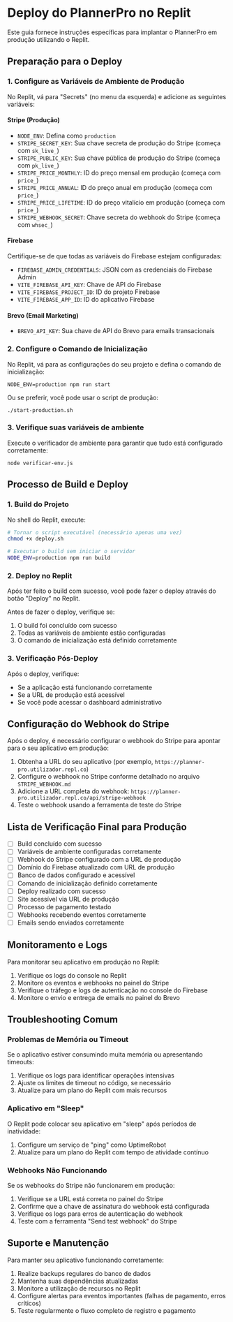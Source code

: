 # Deploy do PlannerPro no Replit

Este guia fornece instruções específicas para implantar o PlannerPro em produção utilizando o Replit.

## Preparação para o Deploy

### 1. Configure as Variáveis de Ambiente de Produção

No Replit, vá para "Secrets" (no menu da esquerda) e adicione as seguintes variáveis:

#### Stripe (Produção)
- `NODE_ENV`: Defina como `production`
- `STRIPE_SECRET_KEY`: Sua chave secreta de produção do Stripe (começa com `sk_live_`)
- `STRIPE_PUBLIC_KEY`: Sua chave pública de produção do Stripe (começa com `pk_live_`)
- `STRIPE_PRICE_MONTHLY`: ID do preço mensal em produção (começa com `price_`)
- `STRIPE_PRICE_ANNUAL`: ID do preço anual em produção (começa com `price_`)
- `STRIPE_PRICE_LIFETIME`: ID do preço vitalício em produção (começa com `price_`)
- `STRIPE_WEBHOOK_SECRET`: Chave secreta do webhook do Stripe (começa com `whsec_`)

#### Firebase
Certifique-se de que todas as variáveis do Firebase estejam configuradas:
- `FIREBASE_ADMIN_CREDENTIALS`: JSON com as credenciais do Firebase Admin
- `VITE_FIREBASE_API_KEY`: Chave de API do Firebase
- `VITE_FIREBASE_PROJECT_ID`: ID do projeto Firebase
- `VITE_FIREBASE_APP_ID`: ID do aplicativo Firebase

#### Brevo (Email Marketing)
- `BREVO_API_KEY`: Sua chave de API do Brevo para emails transacionais

### 2. Configure o Comando de Inicialização

No Replit, vá para as configurações do seu projeto e defina o comando de inicialização:

```
NODE_ENV=production npm run start
```

Ou se preferir, você pode usar o script de produção:

```
./start-production.sh
```

### 3. Verifique suas variáveis de ambiente

Execute o verificador de ambiente para garantir que tudo está configurado corretamente:

```
node verificar-env.js
```

## Processo de Build e Deploy

### 1. Build do Projeto

No shell do Replit, execute:

```bash
# Tornar o script executável (necessário apenas uma vez)
chmod +x deploy.sh

# Executar o build sem iniciar o servidor
NODE_ENV=production npm run build
```

### 2. Deploy no Replit

Após ter feito o build com sucesso, você pode fazer o deploy através do botão "Deploy" no Replit.

Antes de fazer o deploy, verifique se:

1. O build foi concluído com sucesso
2. Todas as variáveis de ambiente estão configuradas
3. O comando de inicialização está definido corretamente

### 3. Verificação Pós-Deploy

Após o deploy, verifique:

- Se a aplicação está funcionando corretamente
- Se a URL de produção está acessível
- Se você pode acessar o dashboard administrativo

## Configuração do Webhook do Stripe

Após o deploy, é necessário configurar o webhook do Stripe para apontar para o seu aplicativo em produção:

1. Obtenha a URL do seu aplicativo (por exemplo, `https://planner-pro.utilizador.repl.co`)
2. Configure o webhook no Stripe conforme detalhado no arquivo `STRIPE_WEBHOOK.md`
3. Adicione a URL completa do webhook: `https://planner-pro.utilizador.repl.co/api/stripe-webhook`
4. Teste o webhook usando a ferramenta de teste do Stripe

## Lista de Verificação Final para Produção

- [ ] Build concluído com sucesso
- [ ] Variáveis de ambiente configuradas corretamente
- [ ] Webhook do Stripe configurado com a URL de produção
- [ ] Domínio do Firebase atualizado com URL de produção
- [ ] Banco de dados configurado e acessível
- [ ] Comando de inicialização definido corretamente
- [ ] Deploy realizado com sucesso
- [ ] Site acessível via URL de produção
- [ ] Processo de pagamento testado
- [ ] Webhooks recebendo eventos corretamente
- [ ] Emails sendo enviados corretamente

## Monitoramento e Logs

Para monitorar seu aplicativo em produção no Replit:

1. Verifique os logs do console no Replit
2. Monitore os eventos e webhooks no painel do Stripe
3. Verifique o tráfego e logs de autenticação no console do Firebase
4. Monitore o envio e entrega de emails no painel do Brevo

## Troubleshooting Comum

### Problemas de Memória ou Timeout

Se o aplicativo estiver consumindo muita memória ou apresentando timeouts:

1. Verifique os logs para identificar operações intensivas
2. Ajuste os limites de timeout no código, se necessário
3. Atualize para um plano do Replit com mais recursos

### Aplicativo em "Sleep"

O Replit pode colocar seu aplicativo em "sleep" após períodos de inatividade:

1. Configure um serviço de "ping" como UptimeRobot
2. Atualize para um plano do Replit com tempo de atividade contínuo

### Webhooks Não Funcionando

Se os webhooks do Stripe não funcionarem em produção:

1. Verifique se a URL está correta no painel do Stripe
2. Confirme que a chave de assinatura do webhook está configurada
3. Verifique os logs para erros de autenticação do webhook
4. Teste com a ferramenta "Send test webhook" do Stripe

## Suporte e Manutenção

Para manter seu aplicativo funcionando corretamente:

1. Realize backups regulares do banco de dados
2. Mantenha suas dependências atualizadas
3. Monitore a utilização de recursos no Replit
4. Configure alertas para eventos importantes (falhas de pagamento, erros críticos)
5. Teste regularmente o fluxo completo de registro e pagamento